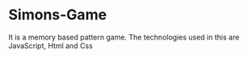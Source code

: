 # Simons-Game
It is a memory based pattern game.
The technologies used in this are JavaScript, Html and Css
